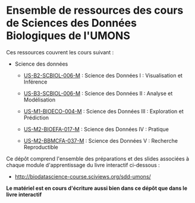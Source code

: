 # Ensemble de ressources des cours de Sciences des Données Biologiques de l'UMONS

Ces ressources couvrent les cours suivant :

- Science des données
    + [US-B2-SCBIOL-006-M](http://applications.umons.ac.be/web/fr/pde/2018-2019/ue/US-B2-SCBIOL-006-M.htm) : Science des Données I : Visualisation et Inférence

    + [US-B3-SCBIOL-006-M](http://applications.umons.ac.be/web/fr/pde/2018-2019/ue/US-B3-SCBIOL-006-M.htm) : Science des Données II : Analyse et Modélisation
    
    + [US-M1-BIOECO-004-M](http://applications.umons.ac.be/web/fr/pde/2018-2019/ue/US-M1-BIOECO-004-M.htm) : Science des Données III : Exploration et Prédiction
    
    + [US-M2-BIOEFA-017-M](http://applications.umons.ac.be/web/fr/pde/2018-2019/aa/S-BIOG-043.htm) : Science des Données IV : Pratique
    
    + [US-M2-BBMCFA-037-M](http://applications.umons.ac.be/web/fr/pde/2018-2019/ue/US-M2-BIOEFA-015-M.htm) : Science des Données V : Recherche Reproductible

Ce dépôt comprend l'ensemble des préparations et des slides associées à chaque module d'apprentissage du livre interactif ci-dessous :

- <http://biodatascience-course.sciviews.org/sdd-umons/>

**Le matériel est en cours d'écriture aussi bien dans ce dépôt que dans le livre interactif**
